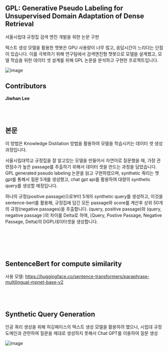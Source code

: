 ## GPL: Generative Pseudo Labeling for Unsupervised Domain Adaptation of Dense Retrieval
   서울시립대 규정집 검색 엔진 개발을 위한 논문 구현

   텍스트 생성 모델을 활용한 챗봇은 GPU 사용량이 너무 많고, 응답시간이 느리다는 단점이 있습니다. 이를 극복하기 위해 연구팀에서 검색엔진형 챗봇으로 모델을 설계했고, 모델 학습을 위한 데이터 셋 설계를 위해 GPL 논문을 분석하고 구현한 프로젝트입니다.



![image](https://github.com/baehong/UOS_GPL_IR/assets/142134807/7a5b6aad-20d9-4f9f-92c5-f26963009db3)



## Contributors
**Jiwhan Lee**<br/>

<br/><br/>
## 본문

  이 방법은 Knowledge Distilation 방법을 활용하여 모델을 학습시키는 데이터 셋 생성 과정입니다.

  서울시립대학교 규정집을 잘 알고있는 모델을 만들어서 자연어로 질문했을 때, 가장 관련점수가 높은 passage를 추출하기 위해서 데이터 셋을 만드는 과정을 담았습니다. GPL generated pseudo labeling 논문을 읽고 구현하였으며, synthetic 쿼리는 챗 gpt를 통해서 질문 5개를 생성했고, chat gpt api를 활용하여 대량의 synthetic query를 생성할 예정입니다.

  하나의 규정(positive passage)으로부터 5개의 synthetic query를 생성하고, 이것을 sentence-bert를 활용해, 규정집에 담긴 모든 passage와 score를 계산후 상위 50개의 규정(negative passages)을 추출합니다.
(query, positive passage)와 (query, negative passage )의 차이를 Delta로 하여, (Query, Postive Passage, Negative Passage, Delta)의 DGPL데이터셋을 생성합니다.


<br/><br/>
<br/><br/>
## SentenceBert for compute similarity
사용 모델: https://huggingface.co/sentence-transformers/paraphrase-multilingual-mpnet-base-v2
<br/><br/>
<br/><br/>
## Synthetic Query Generation
인공 쿼리 생성을 위해 허깅페이스의 텍스트 생성 모델을 활용하려 했으나, 시립대 규정 도메인과 관련하여 질문을 제대로 생성하지 못해서 Chat GPT를 이용하여 질문 생성

![image](https://github.com/baehong/UOS_GPL_IR/assets/142134807/aed0af67-8271-49b3-9366-a87330ae8d06)


